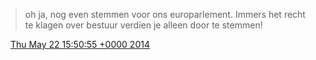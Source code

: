 > oh ja, nog even stemmen voor ons europarlement\. Immers het recht te klagen over bestuur verdien je alleen door te stemmen\!

<img src="../../media/tweet.ico" width="12" /> [Thu May 22 15:50:55 +0000 2014](https://twitter.com/DromerDenker/status/469505694384025602)